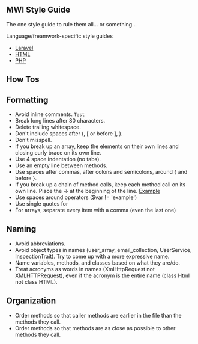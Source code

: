 ## MWI Style Guide
The one style guide to rule them all... or something...

Language/freamwork-specific style guides

- [Laravel](https://github.com/MidwesternInteractive/style/tree/master/laravel)
- [HTML](https://github.com/MidwesternInteractive/style/tree/master/html)
- [PHP](#)

## How Tos

## Formatting
- Avoid inline comments.
``
	Test
``
- Break long lines after 80 characters.
- Delete trailing whitespace.
- Don't include spaces after (, [ or before ], ).
- Don't misspell.
- If you break up an array, keep the elements on their own lines and closing curly brace on its own line.
- Use 4 space indentation (no tabs).
- Use an empty line between methods.
- Use spaces after commas, after colons and semicolons, around { and before }.
- If you break up a chain of method calls, keep each method call on its own line. Place the -> at the beginning of the line. [Example](https://github.com/MidwesternInteractive/style/blob/master/examples/break-up-method-calls.php) 
- Use spaces around operators ($var != 'example')
- Use single quotes for 
- For arrays, separate every item with a comma (even the last one)

## Naming
- Avoid abbreviations. 
- Avoid object types in names (user_array, email_collection, UserService, InspectionTrait). Try to come up with a more expressive name.
- Name variables, methods, and classes based on what they are/do.
- Treat acronyms as words in names (XmlHttpRequest not XMLHTTPRequest), even if the acronym is the entire name (class Html not class HTML).

## Organization
- Order methods so that caller methods are earlier in the file than the methods they call.
- Order methods so that methods are as close as possible to other methods they call.
